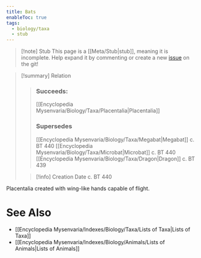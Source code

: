 ```yaml
---
title: Bats
enableToc: true
tags:
  - biology/taxa
  - stub
---
```


> [!note] Stub
> This page is a [[Meta/Stub|stub]], meaning it is incomplete. Help expand it by commenting or create a new [issue](https://github.com/RagtimeGal/quartz--encyclopedia-mysenvaria/issues/new/choose) on the git!


> [!summary[](Meta/Stubs.md)] Relation
> > ### Succeeds:
> > [[Encyclopedia Mysenvaria/Biology/Taxa/Placentalia|Placentalia]]
> > ### Supersedes 
> > [[Encyclopedia Mysenvaria/Biology/Taxa/Megabat|Megabat]] c. BT 440
> > [[Encyclopedia Mysenvaria/Biology/Taxa/Microbat|Microbat]] c. BT 440
> > [[Encyclopedia Mysenvaria/Biology/Taxa/Dragon|Dragon]] c. BT 439
>
> > [!info] Creation Date
> > c. BT 440

Placentalia created with wing-like hands capable of flight.

# See Also
- [[Encyclopedia Mysenvaria/Indexes/Biology/Taxa/Lists of Taxa|Lists of Taxa]]
- [[Encyclopedia Mysenvaria/Indexes/Biology/Animals/Lists of Animals|Lists of Animals]]
